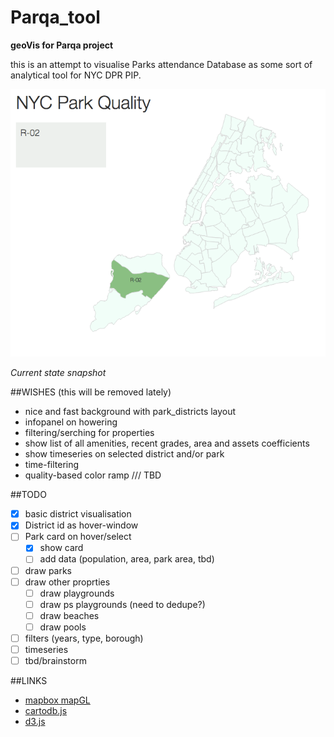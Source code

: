 Parqa_tool
==========
**geoVis for Parqa project**

this is an attempt to visualise Parks attendance Database
as some sort of analytical tool for NYC DPR PIP.

![Current State](img/2.png "Current state")

*Current state snapshot*


##WISHES (this will be removed lately)

- nice and fast background with park_districts layout
- infopanel on howering
- filtering/serching for properties
- show list of all amenities, recent grades, area and assets coefficients
- show timeseries on selected district and/or park
- time-filtering
- quality-based color ramp
/// TBD


##TODO

- [X] basic district visualisation
- [X] District id as hover-window
- [ ] Park card on hover/select
	- [x] show card
	- [ ] add data (population, area, park area, tbd)
- [ ] draw parks
- [ ] draw other proprties
	- [ ] draw playgrounds
	- [ ] draw ps playgrounds (need to dedupe?)
	- [ ] draw beaches
	- [ ] draw pools
- [ ] filters (years, type, borough)
- [ ] timeseries
- [ ] tbd/brainstorm

##LINKS

- [mapbox mapGL](https://github.com/mapbox/mapbox-gl-js)
- [cartodb.js](http://docs.cartodb.com/cartodb-platform/cartodb-js.html)
- [d3.js](http://d3js.org/)
